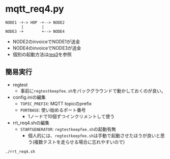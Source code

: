 # mqtt_req4.py

```text
NODE1 -+-> HOP -+--> NODE2
       |        |
NODE3 -+        +--> NODE4
```

* NODE2のinvoiceでNODE1が送金
* NODE4のinvoiceでNODE3が送金
* 個別の起動方法は[req3](README_req3.md)を参照

## 簡易実行

* regtest
  * 事前に`regtestkeepfee.sh`をバックグラウンドで動かしておくのが良い。
* config.iniの編集
  * `TOPIC_PREFIX`: MQTT topicのprefix
  * `PORTBASE`: 使い始めるポート番号
    * 1ノードで10個ずつインクリメントして使う
* rrt_req4.shの編集
  * `STARTGENERATOR`: `regtestkeepfee.sh`の起動有無
    * 個人的には、`regtestkeepfee.sh`は手動で起動させたほうが良いと思う(複数テストを走らせる場合に忘れやすいので)

```bash
./rrt_req4.sh
```
